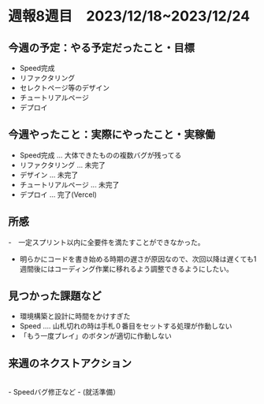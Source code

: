 # 週報8週目　2023/12/18~2023/12/24


## 今週の予定：やる予定だったこと・目標
- Speed完成
- リファクタリング
- セレクトページ等のデザイン
- チュートリアルページ
- デプロイ

## 今週やったこと：実際にやったこと・実稼働
- Speed完成 ... 大体できたものの複数バグが残ってる
- リファクタリング ... 未完了
- デザイン ... 未完了
- チュートリアルページ ... 未完了
- デプロイ ... 完了(Vercel)


## 所感
-　一定スプリント以内に全要件を満たすことができなかった。
- 明らかにコードを書き始める時期の遅さが原因なので、次回以降は遅くても1週間後にはコーディング作業に移れるよう調整できるようにしたい。

## 見つかった課題など
- 環境構築と設計に時間をかけすぎた
- Speed .... 山札切れの時は手札０番目をセットする処理が作動しない
- 「もう一度プレイ」のボタンが適切に作動しない

## 来週のネクストアクション
<br/>
- Speedバグ修正など
- (就活準備）
